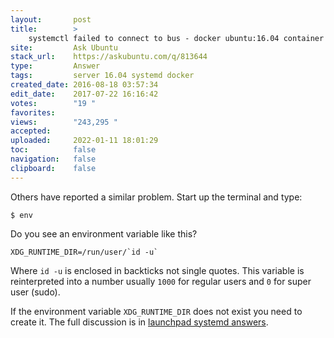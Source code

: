 ```yaml
---
layout:       post
title:        >
    systemctl failed to connect to bus - docker ubuntu:16.04 container
site:         Ask Ubuntu
stack_url:    https://askubuntu.com/q/813644
type:         Answer
tags:         server 16.04 systemd docker
created_date: 2016-08-18 03:57:34
edit_date:    2017-07-22 16:16:42
votes:        "19 "
favorites:    
views:        "243,295 "
accepted:     
uploaded:     2022-01-11 18:01:29
toc:          false
navigation:   false
clipboard:    false
---
```


Others have reported a similar problem. Start up the terminal and type:

``` 
$ env

```

Do you see an environment variable like this?

``` 
XDG_RUNTIME_DIR=/run/user/`id -u`

```

Where `id -u` is enclosed in backticks not single quotes. This variable is reinterpreted into a number usually `1000` for regular users and `0` for super user (sudo).

If the environment variable `XDG_RUNTIME_DIR` does not exist you need to create it. The full discussion is in [launchpad systemd answers][1].


  [1]: https://answers.launchpad.net/ubuntu/+source/systemd/+question/287454
